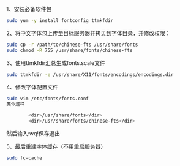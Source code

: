 1、安装必备软件包
```Bash
sudo yum -y install fontconfig ttmkfdir
```
2、将中文字体包上传至目标服务器并拷贝到字体目录，并修改权限：
```Bash
sudo cp -r /path/to/chinese-fts /usr/share/fonts
sudo chmod -R 755 /usr/share/fonts/chinese-fts
```
3、使用ttmkfdir汇总生成fonts.scale文件
```Bash
sudo ttmkfdir -e /usr/share/X11/fonts/encodings/encodings.dir
```
4、修改字体配置文件
```Bash
sudo vim /etc/fonts/fonts.conf
类似这样

        <dir>/usr/share/fonts</dir>
        <dir>/usr/share/fonts/chinese-fts</dir>
```  
然后输入:wq!保存退出

5、最后重建字体缓存（不用重启服务器）
```Bash
sudo fc-cache
```
